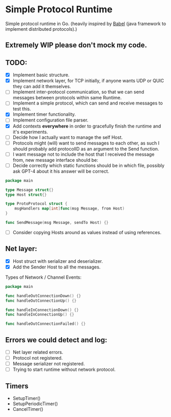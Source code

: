 # Simple Protocol Runtime 
Simple protocol runtime in Go. (heavily inspired by [Babel](https://github.com/pfouto/babel-core) (java framework to implement distributed protocols).)

## Extremely WIP please don't mock my code.
## TODO:

- [X] Implement basic structure.
- [X] Implement network layer, for TCP initially, if anyone wants UDP or QUIC they can add it themselves.
- [ ] Implement inter-protocol communication, so that we can send messages between protocols within same Runtime.
- [ ] Implement a simple protocol, which can send and receive messages to test this.
- [X] Implement timer functionality.
- [ ] Implement configuration file parser.
- [X] Add contexts **everywhere** in order to gracefully finish the runtime and it's experiments.
- [ ] Decide how I actually want to manage the self Host.
- [ ] Protocols might (will) want to send messages to each other, as such I should probably add protocolID as an argument to the Send function.
- [ ] I want message not to include the host that I received the message from, new message interface should be:
- [ ] Decide correctly which static functions should be in which file, possibly ask GPT-4 about it his answer will be correct. 

```go
package main

type Message struct{}
type Host struct{}

type ProtoProtocol struct {
	msgHandlers map[int]func(msg Message, from Host)
}

func SendMessage(msg Message, sendTo Host) {}
```
- [ ] Consider copying Hosts around as values instead of using references. 

## Net layer:

- [X] Host struct with serializer and deserializer.
- [X] Add the Sender Host to all the messages.

Types of Network / Channel Events:

```go
package main 

func handleOutConnectionDown() {}
func handleOutConnectionUp() {}

func handleInConnectionDown() {}
func handleInConnectionUp() {}

func handleOutConnectionFailed() {}
```

## Errors we could detect and log:

- [ ] Net layer related errors.
- [ ] Protocol not registered.
- [ ] Message serializer not registered.
- [ ] Trying to start runtime without network protocol.

## Timers

- SetupTimer()
- SetupPeriodicTimer()
- CancelTimer()
